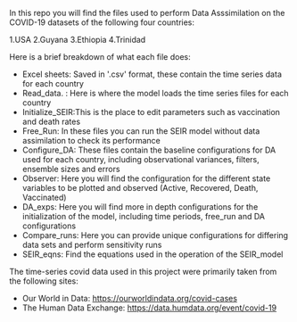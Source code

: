 In this repo you will find the files used to perform Data Asssimilation on the COVID-19 datasets of the following four countries:

1.USA
2.Guyana
3.Ethiopia
4.Trinidad

Here is a brief breakdown of what each file does:

- Excel sheets:   Saved in '.csv' format, these contain the time series data for each country
- Read_data.  :   Here is where the model loads the time series files for each country
- Initialize_SEIR:This is the place to edit parameters such as vaccination and death rates
- Free_Run:       In these files you can run the SEIR model without data assimilation to check its performance
- Configure_DA:   These files contain the baseline configurations for DA used for each country, including observational variances, filters, ensemble sizes and errors
- Observer:       Here you will find the configuration for the different state variables to be plotted and observed (Active, Recovered, Death, Vaccinated)
- DA_exps:        Here you will find more in depth configurations for the initialization of the model, including time periods, free_run and DA configurations 
- Compare_runs:   Here you can provide unique configurations for differing data sets and perform sensitivity runs
- SEIR_eqns:      Find the equations used in the operation of the SEIR_model

The time-series covid data used in this project were primarily taken from the following sites:

- Our World in Data: https://ourworldindata.org/covid-cases
- The Human Data Exchange: https://data.humdata.org/event/covid-19

